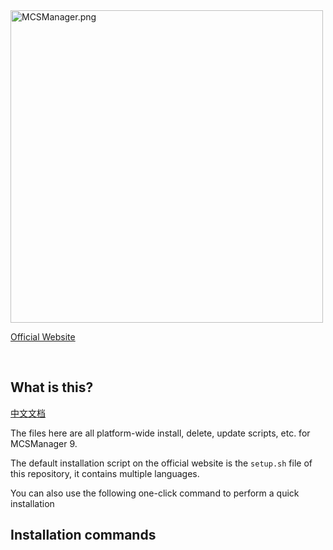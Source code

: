 <img src="https://public-link.oss-cn-shenzhen.aliyuncs.com/mcsm_picture/logo.png" alt="MCSManager.png" width="500px" />

<br />

[Official Website](http://mcsmanager.com/) 

<br />

## What is this?
[中文文档]()

The files here are all platform-wide install, delete, update scripts, etc. for MCSManager 9.

The default installation script on the official website is the `setup.sh` file of this repository, it contains multiple languages.

You can also use the following one-click command to perform a quick installation

## Installation commands

```bash

```

<br />
